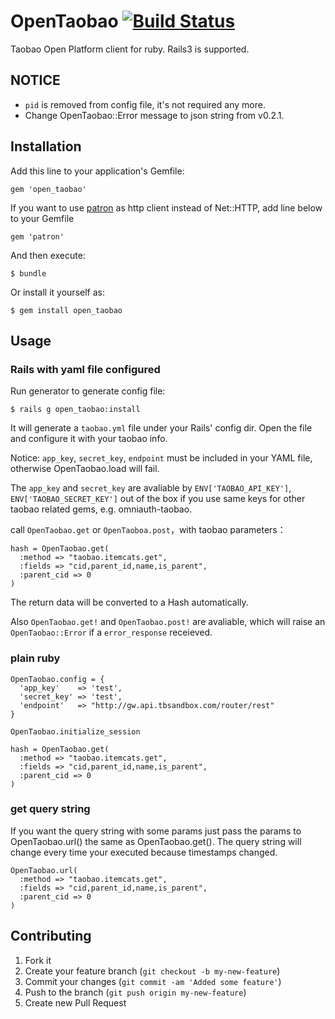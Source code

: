 OpenTaobao [![Build Status](https://secure.travis-ci.org/wongyouth/open_taobao.png?branch=master)](https://travis-ci.org/wongyouth/open_taobao)
==========

Taobao Open Platform client for ruby. Rails3 is supported.

## NOTICE

* `pid` is removed from config file, it's not required any more.
* Change OpenTaobao::Error message to json string from v0.2.1.

## Installation

Add this line to your application's Gemfile:

    gem 'open_taobao'

If you want to use [patron][] as http client instead of Net::HTTP, add line below to your Gemfile

    gem 'patron'

And then execute:

    $ bundle

Or install it yourself as:

    $ gem install open_taobao

## Usage

### Rails with yaml file configured

Run generator to generate config file:

    $ rails g open_taobao:install

It will generate a `taobao.yml` file under your Rails' config dir.
Open the file and configure it with your taobao info.

Notice: `app_key`, `secret_key`, `endpoint` must be included in your YAML file, otherwise OpenTaobao.load will fail.

The `app_key` and `secret_key` are avaliable by `ENV['TAOBAO_API_KEY']`, `ENV['TAOBAO_SECRET_KEY']` out of the box if you use same keys for other taobao related gems, e.g. omniauth-taobao.

call `OpenTaobao.get` or `OpenTaoboa.post`，with taobao parameters：

    hash = OpenTaobao.get(
      :method => "taobao.itemcats.get",
      :fields => "cid,parent_id,name,is_parent",
      :parent_cid => 0
    )

The return data will be converted to a Hash automatically.

Also `OpenTaobao.get!` and `OpenTaobao.post!` are avaliable, which will raise an `OpenTaobao::Error` if a `error_response` receieved.

### plain ruby

    OpenTaobao.config = {
      'app_key'    => 'test',
      'secret_key' => 'test',
      'endpoint'   => "http://gw.api.tbsandbox.com/router/rest"
    }

    OpenTaobao.initialize_session

    hash = OpenTaobao.get(
      :method => "taobao.itemcats.get",
      :fields => "cid,parent_id,name,is_parent",
      :parent_cid => 0
    )

### get query string

If you want the query string with some params just pass the params to OpenTaobao.url() the same as OpenTaobao.get().
The query string will change every time your executed because timestamps changed.

    OpenTaobao.url(
      :method => "taobao.itemcats.get",
      :fields => "cid,parent_id,name,is_parent",
      :parent_cid => 0
    )

## Contributing

1. Fork it
2. Create your feature branch (`git checkout -b my-new-feature`)
3. Commit your changes (`git commit -am 'Added some feature'`)
4. Push to the branch (`git push origin my-new-feature`)
5. Create new Pull Request

[patron]: https://github.com/toland/patron
